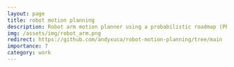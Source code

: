 ```yaml
---
layout: page
title: robot motion planning
description: Robot arm motion planner using a probabilistic roadmap (PRM) for 2R, 3R, and 4R planar arms
img: /assets/img/robot_arm.png
redirect: https://github.com/andyxuca/robot-motion-planning/tree/main
importance: 7
category: work
---
```

